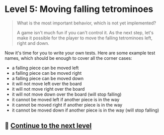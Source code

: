 # Level 5: Moving falling tetrominoes

> What is the most important behavior, which is not yet implemented?
>
> A game isn't much fun if you can't control it. As the next step, let's make it possible for the player to move the
> falling tetrominoes left, right and down.

Now it's time for you to write your own tests. Here are some example test names, which should be enough to cover all the
corner cases:

- a falling piece can be moved left
- a falling piece can be moved right
- a falling piece can be moved down
- it will not move left over the board
- it will not move right over the board
- it will not move down over the board (will stop falling)
- it cannot be moved left if another piece is in the way
- it cannot be moved right if another piece is in the way
- it cannot be moved down if another piece is in the way (will stop falling)

## 🚀 [Continue to the next level](level-6.md)
